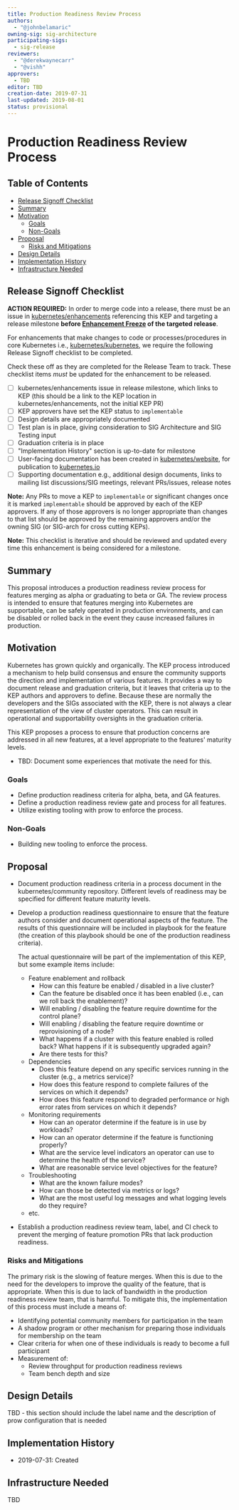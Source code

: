 ```yaml
---
title: Production Readiness Review Process
authors:
  - "@johnbelamaric"
owning-sig: sig-architecture
participating-sigs:
  - sig-release
reviewers:
  - "@derekwaynecarr"
  - "@vishh"
approvers:
  - TBD
editor: TBD
creation-date: 2019-07-31
last-updated: 2019-08-01
status: provisional
---
```


# Production Readiness Review Process

## Table of Contents

<!-- toc -->
- [Release Signoff Checklist](#release-signoff-checklist)
- [Summary](#summary)
- [Motivation](#motivation)
  - [Goals](#goals)
  - [Non-Goals](#non-goals)
- [Proposal](#proposal)
  - [Risks and Mitigations](#risks-and-mitigations)
- [Design Details](#design-details)
- [Implementation History](#implementation-history)
- [Infrastructure Needed](#infrastructure-needed)
<!-- /toc -->

## Release Signoff Checklist

**ACTION REQUIRED:** In order to merge code into a release, there must be an issue in [kubernetes/enhancements] referencing this KEP and targeting a release milestone **before [Enhancement Freeze](https://github.com/kubernetes/sig-release/tree/master/releases)
of the targeted release**.

For enhancements that make changes to code or processes/procedures in core Kubernetes i.e., [kubernetes/kubernetes], we require the following Release Signoff checklist to be completed.

Check these off as they are completed for the Release Team to track. These checklist items _must_ be updated for the enhancement to be released.

- [ ] kubernetes/enhancements issue in release milestone, which links to KEP (this should be a link to the KEP location in kubernetes/enhancements, not the initial KEP PR)
- [ ] KEP approvers have set the KEP status to `implementable`
- [ ] Design details are appropriately documented
- [ ] Test plan is in place, giving consideration to SIG Architecture and SIG Testing input
- [ ] Graduation criteria is in place
- [ ] "Implementation History" section is up-to-date for milestone
- [ ] User-facing documentation has been created in [kubernetes/website], for publication to [kubernetes.io]
- [ ] Supporting documentation e.g., additional design documents, links to mailing list discussions/SIG meetings, relevant PRs/issues, release notes

**Note:** Any PRs to move a KEP to `implementable` or significant changes once it is marked `implementable` should be approved by each of the KEP approvers. If any of those approvers is no longer appropriate than changes to that list should be approved by the remaining approvers and/or the owning SIG (or SIG-arch for cross cutting KEPs).

**Note:** This checklist is iterative and should be reviewed and updated every time this enhancement is being considered for a milestone.

[kubernetes.io]: https://kubernetes.io/
[kubernetes/enhancements]: https://github.com/kubernetes/enhancements/issues
[kubernetes/kubernetes]: https://github.com/kubernetes/kubernetes
[kubernetes/website]: https://github.com/kubernetes/website

## Summary

This proposal introduces a production readiness review process for features
merging as alpha or graduating to beta or GA. The review process is intended to
ensure that features merging into Kubernetes are supportable, can be safely
operated in production environments, and can be disabled or rolled back in the
event they cause increased failures in production.

## Motivation

Kubernetes has grown quickly and organically. The KEP process introduced a
mechanism to help build consensus and ensure the community supports the
direction and implementation of various features. It provides a way to document
release and graduation criteria, but it leaves that criteria up to the KEP
authors and approvers to define. Because these are normally the developers and
the SIGs associated with the KEP, there is not always a clear representation of
the view of cluster operators. This can result in operational and supportability
oversights in the graduation criteria.

This KEP proposes a process to ensure that production concerns are addressed in
all new features, at a level appropriate to the features' maturity levels.

* TBD: Document some experiences that motivate the need for this.

### Goals

* Define production readiness criteria for alpha, beta, and GA features.
* Define a production readiness review gate and process for all features.
* Utilize existing tooling with prow to enforce the process.

### Non-Goals

* Building new tooling to enforce the process.

## Proposal

* Document production readiness criteria in a process document in the
  kubernetes/community repository. Different levels of readiness may be
  specified for different feature maturity levels.

* Develop a production readiness questionnaire to ensure that the feature
  authors consider and document operational aspects of the feature. The results
  of this questionnaire will be included in playbook for the feature (the
  creation of this playbook should be one of the production readiness criteria).

  The actual questionnaire will be part of the implementation of this KEP, but
  some example items include:
  * Feature enablement and rollback
    - How can this feature be enabled / disabled in a live cluster?
    - Can the feature be disabled once it has been enabled (i.e., can we roll
      back the enablement)?
    - Will enabling / disabling the feature require downtime for the control
      plane?
    - Will enabling / disabling the feature require downtime or reprovisioning
      of a node?
    - What happens if a cluster with this feature enabled is rolled back? What
      happens if it is subsequently upgraded again?
    - Are there tests for this?
  * Dependencies
    - Does this feature depend on any specific services running in the cluster
      (e.g., a metrics service)?
    - How does this feature respond to complete failures of the services on
      which it depends?
    - How does this feature respond to degraded performance or high error rates
      from services on which it depends?
  * Monitoring requirements
    - How can an operator determine if the feature is in use by workloads?
    - How can an operator determine if the feature is functioning properly?
    - What are the service level indicators an operator can use to determine the
      health of the service?
    - What are reasonable service level objectives for the feature?
  * Troubleshooting
    - What are the known failure modes?
    - How can those be detected via metrics or logs?
    - What are the most useful log messages and what logging levels do they require?
  * etc.

* Establish a production readiness review team, label, and CI check to prevent
  the merging of feature promotion PRs that lack production readiness.

### Risks and Mitigations

The primary risk is the slowing of feature merges. When this is due to the need
for the developers to improve the quality of the feature, that is appropriate.
When this is due to lack of bandwidth in the production readiness review team,
that is harmful. To mitigate this, the implementation of this process must
include a means of:
 * Identifying potential community members for participation in the team
 * A shadow program or other mechanism for preparing those individuals for
   membership on the team
 * Clear criteria for when one of these individuals is ready to become a full
   participant
 * Measurement of:
   - Review throughput for production readiness reviews
   - Team bench depth and size

## Design Details

TBD - this section should include the label name and the description of prow
configuration that is needed

## Implementation History

- 2019-07-31: Created

## Infrastructure Needed

TBD
